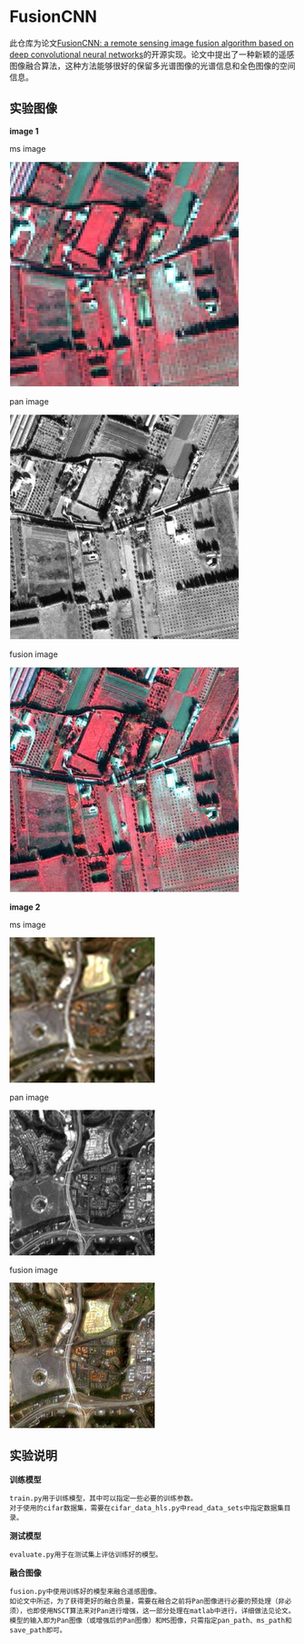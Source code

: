 # FusionCNN
此仓库为论文[FusionCNN: a remote sensing image fusion algorithm based on deep convolutional neural networks](https://link.springer.com/article/10.1007/s11042-018-6850-3)的开源实现。论文中提出了一种新颖的遥感图像融合算法，这种方法能够很好的保留多光谱图像的光谱信息和全色图像的空间信息。
  
## 实验图像

**image 1**

ms image

![ms image](images/ms1.jpg)

pan image

![pan image](images/pan1.jpg)

fusion image

![fusion image](images/fusion1.jpg)

**image 2**

ms image

![ms image](images/ms2.jpg)

pan image

![pan image](images/pan2.jpg)

fusion image

![fusion image](images/fusion2.jpg)

## 实验说明
**训练模型**
```
train.py用于训练模型，其中可以指定一些必要的训练参数。
对于使用的cifar数据集，需要在cifar_data_hls.py中read_data_sets中指定数据集目录。
```
**测试模型**
```
evaluate.py用于在测试集上评估训练好的模型。
```
**融合图像**
```
fusion.py中使用训练好的模型来融合遥感图像。
如论文中所述，为了获得更好的融合质量，需要在融合之前将Pan图像进行必要的预处理（非必须），也即使用NSCT算法来对Pan进行增强，这一部分处理在matlab中进行，详细做法见论文。
模型的输入即为Pan图像（或增强后的Pan图像）和MS图像，只需指定pan_path、ms_path和save_path即可。
```
